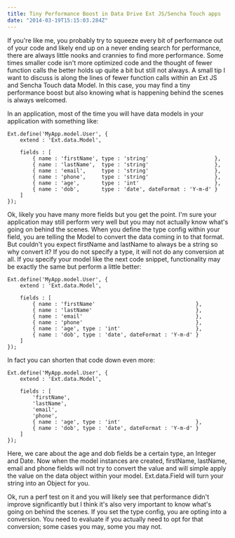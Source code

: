 ```yaml
---
title: Tiny Performance Boost in Data Drive Ext JS/Sencha Touch apps
date: "2014-03-19T15:15:03.284Z"
---
```


If you're like me, you probably try to squeeze every bit of performance out of your code and likely end up on a never ending search for performance, there are always little nooks and crannies to find more performance. Some times smaller code isn't more optimized code and the thought of fewer function calls the better holds up quite a bit but still not always. A small tip I want to discuss is along the lines of fewer function calls within an Ext JS and Sencha Touch data Model. In this case, you may find a tiny performance boost but also knowing what is happening behind the scenes is always welcomed.

In an application, most of the time you will have data models in your application with something like:

    Ext.define('MyApp.model.User', {
        extend : 'Ext.data.Model',

        fields : [
            { name : 'firstName', type : 'string'                     },
            { name : 'lastName',  type : 'string'                     },
            { name : 'email',     type : 'string'                     },
            { name : 'phone',     type : 'string'                     },
            { name : 'age',       type : 'int'                        },
            { name : 'dob',       type : 'date', dateFormat : 'Y-m-d' }
        ]
    });

Ok, likely you have many more fields but you get the point. I'm sure your application may still perform very well but you may not actually know what's going on behind the scenes. When you define the type config within your field, you are telling the Model to convert the data coming in to that format. But couldn't you expect firstName and lastName to always be a string so why convert it? If you do not specify a type, it will not do any conversion at all. If you specify your model like the next code snippet, functionality may be exactly the same but perform a little better:

    Ext.define('MyApp.model.User', {
        extend : 'Ext.data.Model',

        fields : [
            { name : 'firstName'                                },
            { name : 'lastName'                                 },
            { name : 'email'                                    },
            { name : 'phone'                                    },
            { name : 'age', type : 'int'                        },
            { name : 'dob', type : 'date', dateFormat : 'Y-m-d' }
        ]
    });

In fact you can shorten that code down even more:

    Ext.define('MyApp.model.User', {
        extend : 'Ext.data.Model',

        fields : [
            'firstName',
            'lastName',
            'email',
            'phone',
            { name : 'age', type : 'int'                        },
            { name : 'dob', type : 'date', dateFormat : 'Y-m-d' }
        ]
    });

Here, we care about the age and dob fields be a certain type, an Integer and Date. Now when the model instances are created, firstName, lastName, email and phone fields will not try to convert the value and will simple apply the value on the data object within your model. Ext.data.Field will turn your string into an Object for you.

Ok, run a perf test on it and you will likely see that performance didn't improve significantly but I think it's also very important to know what's going on behind the scenes. If you set the type config, you are opting into a conversion. You need to evaluate if you actually need to opt for that conversion; some cases you may, some you may not.
